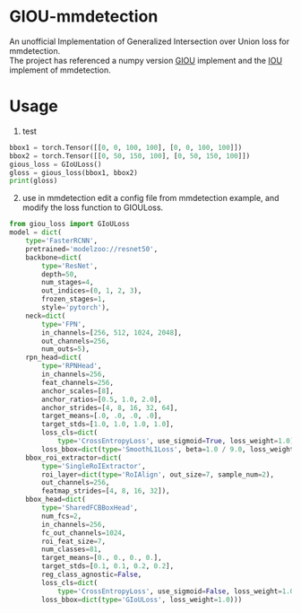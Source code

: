 # GIOU-mmdetection
An unofficial Implementation of Generalized Intersection over Union loss for mmdetection.  
The project has referenced a numpy version [GIOU](https://github.com/diggerdu/Generalized-Intersection-over-Union) implement and the [IOU](https://github.com/open-mmlab/mmdetection/blob/466926eb499f4b5c93ce03bd7670ce766bb28e18/mmdet/models/losses/iou_loss.py) implement of mmdetection.
# Usage
1. test
```python
bbox1 = torch.Tensor([[0, 0, 100, 100], [0, 0, 100, 100]])
bbox2 = torch.Tensor([[0, 50, 150, 100], [0, 50, 150, 100]])
gious_loss = GIoULoss()
gloss = gious_loss(bbox1, bbox2)
print(gloss)
```
2. use in mmdetection
edit a config file from mmdetection example, and modify the loss function to GIOULoss.
```python
from giou_loss import GIoULoss
model = dict(
    type='FasterRCNN',
    pretrained='modelzoo://resnet50',
    backbone=dict(
        type='ResNet',
        depth=50,
        num_stages=4,
        out_indices=(0, 1, 2, 3),
        frozen_stages=1,
        style='pytorch'),
    neck=dict(
        type='FPN',
        in_channels=[256, 512, 1024, 2048],
        out_channels=256,
        num_outs=5),
    rpn_head=dict(
        type='RPNHead',
        in_channels=256,
        feat_channels=256,
        anchor_scales=[8],
        anchor_ratios=[0.5, 1.0, 2.0],
        anchor_strides=[4, 8, 16, 32, 64],
        target_means=[.0, .0, .0, .0],
        target_stds=[1.0, 1.0, 1.0, 1.0],
        loss_cls=dict(
            type='CrossEntropyLoss', use_sigmoid=True, loss_weight=1.0),
        loss_bbox=dict(type='SmoothL1Loss', beta=1.0 / 9.0, loss_weight=1.0)),
    bbox_roi_extractor=dict(
        type='SingleRoIExtractor',
        roi_layer=dict(type='RoIAlign', out_size=7, sample_num=2),
        out_channels=256,
        featmap_strides=[4, 8, 16, 32]),
    bbox_head=dict(
        type='SharedFCBBoxHead',
        num_fcs=2,
        in_channels=256,
        fc_out_channels=1024,
        roi_feat_size=7,
        num_classes=81,
        target_means=[0., 0., 0., 0.],
        target_stds=[0.1, 0.1, 0.2, 0.2],
        reg_class_agnostic=False,
        loss_cls=dict(
            type='CrossEntropyLoss', use_sigmoid=False, loss_weight=1.0),
        loss_bbox=dict(type='GIoULoss', loss_weight=1.0)))
```

